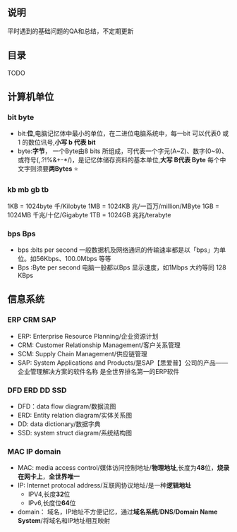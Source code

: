 ## 说明
平时遇到的基础问题的QA和总结，不定期更新

## 目录
TODO

## 计算机单位

### bit byte
* bit:**位**,电脑记忆体中最小的单位，在二进位电脑系统中，每一bit 可以代表0 或 1 的数位讯号,**小写 b 代表 bit**
* byte:**字节**， 一个Byte由8 bits 所组成，可代表一个字元(A\~Z)、数字(0\~9)、或符号(,.?!%&+-*/)，是记忆体储存资料的基本单位,**大写 B代表 Byte**
每个中文字则须要**两Bytes** ⭐


### kb mb gb tb 
1KB = 1024byte 千/Kilobyte
1MB = 1024KB 兆/一百万/million/MByte
1GB = 1024MB 千兆/十亿/Gigabyte
1TB = 1024GB 兆兆/terabyte

### bps Bps
* bps :bits per second 一般数据机及网络通讯的传输速率都是以「bps」为单位。如56Kbps、100.0Mbps 等等
* Bps :Byte per second 电脑一般都以Bps 显示速度，如1Mbps 大约等同 128 KBps

## 信息系统

### ERP CRM SAP
* ERP: Enterprise Resource Planning/企业资源计划      
* CRM: Customer Relationship Management/客户关系管理      
* SCM: Supply Chain Management/供应链管理     
* SAP: System Applications and Products/是SAP【思爱普】公司的产品——企业管理解决方案的软件名称 是全世界排名第一的ERP软件


### DFD ERD DD SSD
* DFD：data flow diagram/数据流图
* ERD: Entity relation diagram/实体关系图
* DD: data dictionary/数据字典
* SSD: system struct diagram/系统结构图


### MAC IP domain
* MAC: media access control/媒体访问控制地址/**物理地址**,长度为**48**位，**烧录在网卡上**，**全世界唯一**
* IP: Internet protocal address/互联网协议地址/是一种**逻辑地址**
    * IPV4,长度**32**位
    * IPv6,长度位**64**位
* domain： 域名，IP地址不方便记忆，通过**域名系统**/**DNS**/**Domain Name System**/将域名和IP地址相互映射


